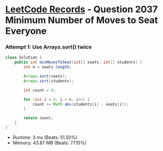 # [LeetCode Records](../../README.md) - Question 2037 Minimum Number of Moves to Seat Everyone

### Attempt 1: Use Arrays.sort() twice
```java
class Solution {
    public int minMovesToSeat(int[] seats, int[] students) {
        int n = seats.length;

        Arrays.sort(seats);
        Arrays.sort(students);

        int count = 0;

        for (int i = 0; i < n; i++) {
            count += Math.abs(students[i] - seats[i]);
        }

        return count;
    }
}
```
- Runtime: 3 ms (Beats: 51.50%)
- Memory: 43.87 MB (Beats: 77.10%)

<br>
